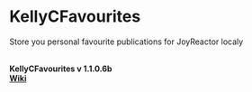 # KellyCFavourites
Store you personal favourite publications for JoyReactor localy

<br>
<b>KellyCFavourites v 1.1.0.6b 
<br><a href="//github.com/NC22/KellyCFavorites/wiki">Wiki</a></b>
<br>
<br>
<br>